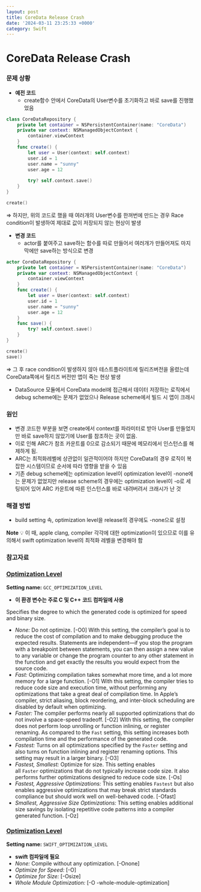 ```yaml
---
layout: post
title: CoreData Release Crash
date: '2024-03-11 23:25:33 +0000'
category: Swift
---
```

# CoreData Release Crash

### 문제 상황

- **예전 코드**
    - create함수 안에서 CoreData의 User변수를 초기화하고 바로 save를 진행했었음

```swift
class CoreDataRepository { 
	private let container = NSPersistentContainer(name: "CoreData") 
	private var context: NSManagedObjectContext { 
		container.viewContext 
	} 
	func create() { 
		let user = User(context: self.context) 
		user.id = 1 
		user.name = "sunny"
		user.age = 12 
		
		try? self.context.save() 
	} 
}

create()
```

⇒ 하지만, 위의 코드로 했을 때 여러개의 User변수를 한꺼번에 만드는 경우 Race condition이 발생하여 제대로 값이 저장되지 않는 현상이 발생

- **변경 코드**
    - actor를 붙여주고 save하는 함수를 따로 만들어서 여러개가 만들어져도 마지막에만 save하는 방식으로 변경

```swift
actor CoreDataRepository { 
	private let container = NSPersistentContainer(name: "CoreData") 
	private var context: NSManagedObjectContext { 
		container.viewContext 
	} 
	func create() { 
		let user = User(context: self.context) 
		user.id = 1 
		user.name = "sunny"
		user.age = 12 
	} 
	func save() { 
		try? self.context.save() 
	} 
}

create()
save()
```

⇒ 그 후 race condition이 발생하지 않아 테스트플라이트에 릴리즈버전을 올렸는데 CoreData쪽에서 릴리즈 버전만 앱이 죽는 현상 발생

- DataSource 모듈에서 CoreData model에 접근해서 데이터 저장하는 로직에서 debug scheme에는 문제가 없었으나 Release scheme에서 빌드 시 앱이 크래시

### 원인

- 변경 코드한 부분을 보면 create에서 context를 파라미터로 받아 User를 만들었지만 바로 save하지 않았기에 User를 참조하는 곳이 없음.
- 이로 인해 ARC가 참조 카운트를 0으로 감소되기 때문에 메모리에서 인스턴스를 해제하게 됨.
- ARC는 최적화레벨에 상관없이 일관적이어야 하지만 CoreData의 경우 로직이 복잡한 시스템이므로 순서에 따라 영향을 받을 수 있음
- 기존 debug scheme에는 optimization level이 optimization level이 -none에는 문제가 없었지만 release scheme의 경우에는 optimization level이 -o로 세팅되어 있어 ARC 카운트에 따른 인스턴스를 바로 내려버려서 크래시가 난 것

### 해결 방법

- build setting 속, optimization level을 release의 경우에도 -none으로 설정

**Note** 💡 이 때, apple clang, compiler 각각에 대한 optimization이 있으므로 이를 유의해서 swift optimization level의 최적화 레벨을 변경해야 함


### 참고자료

### **[Optimization Level](https://developer.apple.com/documentation/xcode/build-settings-reference#Optimization-Level)**

**Setting name:** `GCC_OPTIMIZATION_LEVEL`

- **이 환경 변수는 주로 C 및 C++ 코드 컴파일에 사용**

Specifies the degree to which the generated code is optimized for speed and binary size.

- *None:* Do not optimize. [-O0] With this setting, the compiler’s goal is to reduce the cost of compilation and to make debugging produce the expected results. Statements are independent—if you stop the program with a breakpoint between statements, you can then assign a new value to any variable or change the program counter to any other statement in the function and get exactly the results you would expect from the source code.
- *Fast:* Optimizing compilation takes somewhat more time, and a lot more memory for a large function. [-O1] With this setting, the compiler tries to reduce code size and execution time, without performing any optimizations that take a great deal of compilation time. In Apple’s compiler, strict aliasing, block reordering, and inter-block scheduling are disabled by default when optimizing.
- *Faster:* The compiler performs nearly all supported optimizations that do not involve a space-speed tradeoff. [-O2] With this setting, the compiler does not perform loop unrolling or function inlining, or register renaming. As compared to the `Fast` setting, this setting increases both compilation time and the performance of the generated code.
- *Fastest:* Turns on all optimizations specified by the `Faster` setting and also turns on function inlining and register renaming options. This setting may result in a larger binary. [-O3]
- *Fastest, Smallest:* Optimize for size. This setting enables all `Faster` optimizations that do not typically increase code size. It also performs further optimizations designed to reduce code size. [-Os]
- *Fastest, Aggressive Optimizations:* This setting enables `Fastest` but also enables aggressive optimizations that may break strict standards compliance but should work well on well-behaved code. [-Ofast]
- *Smallest, Aggressive Size Optimizations:* This setting enables additional size savings by isolating repetitive code patterns into a compiler generated function. [-Oz]

### **[Optimization Level](https://developer.apple.com/documentation/xcode/build-settings-reference#Optimization-Level)**

**Setting name:** `SWIFT_OPTIMIZATION_LEVEL`

- **swift 컴파일에 필요**
- *None:* Compile without any optimization. [-Onone]
- *Optimize for Speed:* [-O]
- *Optimize for Size:* [-Osize]
- *Whole Module Optimization:* [-O -whole-module-optimization]
